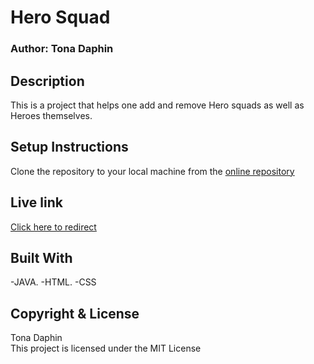 # Hero Squad
### Author: Tona Daphin
## Description
This is a project that helps one add and remove Hero squads as well as Heroes themselves.

## Setup Instructions

Clone the repository to your local machine from the 
[online repository](https://github.com/tonadaphin/Hero_Squad.git)

## Live link

[Click here to redirect](https://github.com/tonadaphin/Hero_Squad.git)

## Built With

-JAVA.
-HTML.
-CSS

## Copyright & License

Tona Daphin <br>
This project is licensed under the MIT License 


